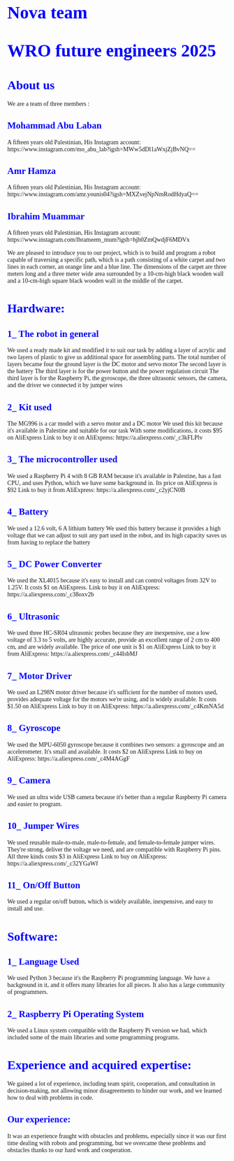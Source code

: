 <h1 style="font-family:Verdana; font-size:40px; color:blue;"> Nova team 

  
  WRO future engineers 2025</h1>

<h1 style="font-family:Verdana; color:blue;">About us</h1>

<p style="font-family:Verdana;">
We are a team of three members :
</p>

<h2 style="font-family:Verdana; color:blue;">Mohammad Abu Laban</h2>
<p style="font-family:Verdana;">
A fifteen years old Palestinian, His Instagram account:  
https://www.instagram.com/mo_abu_lab?igsh=MWw5dDl1aWxjZjBvNQ==
</p>

<h2 style="font-family:Verdana; color:blue;">Amr Hamza</h2>
<p style="font-family:Verdana;">
A fifteen years old Palestinian, His Instagram account:  
https://www.instagram.com/amr.younis04?igsh=MXZvejNpNmRodHdyaQ==
</p>

<h2 style="font-family:Verdana; color:blue;">Ibrahim Muammar</h2>
<p style="font-family:Verdana;">
A fifteen years old Palestinian, His Instagram account:  
https://www.instagram.com/lbrameem_mum?igsh=bjh0ZmQwdjF6MDVx
</p>

<p style="font-family:Verdana;">
We are pleased to introduce you to our project, which is to build and program a robot capable of traversing a specific path, which is a path consisting of a white carpet and two lines in each corner, an orange line and a blue line. The dimensions of the carpet are three meters long and a three meter wide area surrounded by a 10-cm-high black wooden wall and a 10-cm-high square black wooden wall in the middle of the carpet.
</p>

<h1 style="font-family:Verdana; color:blue;">Hardware:</h1>

<h2 style="font-family:Verdana; color:blue;">1_ The robot in general</h2>
<p style="font-family:Verdana;">
We used a ready made kit and modified it to suit our task by adding a layer of acrylic and two layers of plastic to give us additional space for assembling parts. The total number of layers became four the ground layer is the DC motor and servo motor The second layer is the battery The third layer is for the power button and the power regulation circuit The third layer is for the Raspberry Pi, the gyroscope, the three ultrasonic sensors, the camera, and the driver we connected it by jumper wires
</p>

<h2 style="font-family:Verdana; color:blue;">2_ Kit used</h2>
<p style="font-family:Verdana;">
The MG996 is a car model with a servo motor and a DC motor We used this kit because it's available in Palestine and suitable for our task With some modifications, it costs $95 on AliExpress  
Link to buy it on AliExpress: https://a.aliexpress.com/_c3kFLPlv
</p>

<h2 style="font-family:Verdana; color:blue;">3_ The microcontroller used</h2>
<p style="font-family:Verdana;">
We used a Raspberry Pi 4 with 8 GB RAM because it's available in Palestine, has a fast CPU, and uses Python, which we have some background in. Its price on AliExpress is $92  
Link to buy it from AliExpress: https://a.aliexpress.com/_c2yjCN0B
</p>

<h2 style="font-family:Verdana; color:blue;">4_ Battery</h2>
<p style="font-family:Verdana;">
We used a 12.6 volt, 6 A lithium battery We used this battery because it provides a high voltage that we can adjust to suit any part used in the robot, and its high capacity saves us from having to replace the battery
</p>

<h2 style="font-family:Verdana; color:blue;">5_ DC Power Converter</h2>
<p style="font-family:Verdana;">
We used the XL4015 because it's easy to install and can control voltages from 32V to 1.25V. It costs $1 on AliExpress.  
Link to buy it on AliExpress: https://a.aliexpress.com/_c38oxv2b
</p>

<h2 style="font-family:Verdana; color:blue;">6_ Ultrasonic</h2>
<p style="font-family:Verdana;">
We used three HC-SR04 ultrasonic probes because they are inexpensive, use a low voltage of 3.3 to 5 volts, are highly accurate, provide an excellent range of 2 cm to 400 cm, and are widely available. The price of one unit is $1 on AliExpress  
Link to buy it from AliExpress: https://a.aliexpress.com/_c44IsbMJ
</p>

<h2 style="font-family:Verdana; color:blue;">7_ Motor Driver</h2>
<p style="font-family:Verdana;">
We used an L298N motor driver because it's sufficient for the number of motors used, provides adequate voltage for the motors we're using, and is widely available. It costs $1.50 on AliExpress  
Link to buy it on AliExpress: https://a.aliexpress.com/_c4KmNA5d
</p>

<h2 style="font-family:Verdana; color:blue;">8_ Gyroscope</h2>
<p style="font-family:Verdana;">
We used the MPU-6050 gyroscope because it combines two sensors: a gyroscope and an accelerometer. It's small and available. It costs $2 on AliExpress  
Link to buy on AliExpress: https://a.aliexpress.com/_c4M4AGgF
</p>

<h2 style="font-family:Verdana; color:blue;">9_ Camera</h2>
<p style="font-family:Verdana;">
We used an ultra wide USB camera because it's better than a regular Raspberry Pi camera and easier to program.
</p>

<h2 style="font-family:Verdana; color:blue;">10_ Jumper Wires</h2>
<p style="font-family:Verdana;">
We used reusable male-to-male, male-to-female, and female-to-female jumper wires. They're strong, deliver the voltage we need, and are compatible with Raspberry Pi pins. All three kinds costs $3 in AliExpress  
Link to buy on AliExpress: https://a.aliexpress.com/_c32YGaWf
</p>

<h2 style="font-family:Verdana; color:blue;">11_ On/Off Button</h2>
<p style="font-family:Verdana;">
We used a regular on/off button, which is widely available, inexpensive, and easy to install and use.
</p>

<h1 style="font-family:Verdana; color:blue;">Software:</h1>

<h2 style="font-family:Verdana; color:blue;">1_ Language Used</h2>
<p style="font-family:Verdana;">
We used Python 3 because it's the Raspberry Pi programming language. We have a background in it, and it offers many libraries for all pieces. It also has a large community of programmers.
</p>

<h2 style="font-family:Verdana; color:blue;">2_ Raspberry Pi Operating System</h2>
<p style="font-family:Verdana;">
We used a Linux system compatible with the Raspberry Pi version we had, which included some of the main libraries and some programming programs.
</p>

<h1 style="font-family:Verdana; color:blue;">Experience and acquired expertise:</h1>

<p style="font-family:Verdana;">
We gained a lot of experience, including team spirit, cooperation, and consultation in decision-making, not allowing minor disagreements to hinder our work, and we learned how to deal with problems in code.
</p>

<h2 style="font-family:Verdana; color:blue;">Our experience:</h2>

<p style="font-family:Verdana;">
It was an experience fraught with obstacles and problems, especially since it was our first time dealing with robots and programming, but we overcame these problems and obstacles thanks to our hard work and cooperation.
</p>
